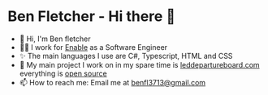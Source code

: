 # Ben Fletcher - Hi there 👋

- 👋 Hi, I'm Ben fletcher
- 👨‍💻 I work for [Enable](https://enable.com) as a Software Engineer
- ✨ The main languages I use are C#, Typescript, HTML and CSS
- 📂 My main project I work on in my spare time is [leddepartureboard.com](https://www.leddepartureboard.com) everything is [open source](https://github.com/benfl3713/DepartureBoard)
- 📫 How to reach me: Email me at [benfl3713@gmail.com](mailto:benfl3713@gmail.com)
